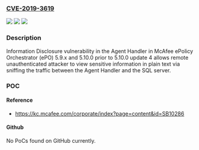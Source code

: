 ### [CVE-2019-3619](https://cve.mitre.org/cgi-bin/cvename.cgi?name=CVE-2019-3619)
![](https://img.shields.io/static/v1?label=Product&message=McAfee%20ePolicy%20Orchestrator%20(ePO)&color=blue)
![](https://img.shields.io/static/v1?label=Version&message=5.9.x%20and%205.10.0%3C%205.10.0%20Update%204%20&color=brighgreen)
![](https://img.shields.io/static/v1?label=Vulnerability&message=Information%20disclosure%20vulnerability&color=brighgreen)

### Description

Information Disclosure vulnerability in the Agent Handler in McAfee ePolicy Orchestrator (ePO) 5.9.x and 5.10.0 prior to 5.10.0 update 4 allows remote unauthenticated attacker to view sensitive information in plain text via sniffing the traffic between the Agent Handler and the SQL server.

### POC

#### Reference
- https://kc.mcafee.com/corporate/index?page=content&id=SB10286

#### Github
No PoCs found on GitHub currently.

